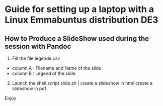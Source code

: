 # Guide for setting up a laptop with a Linux Emmabuntus distribution DE3


## How to Produce a SlideShow used during the session with Pandoc 

1. Fill the file legende.csv 

* column A : Filename and Name of the slide
* column B : Legend of the slide

2. Launch the shell script slide.sh <html> | <pdf>
    <html> create a slideshow in html
    <pdf>  create a slideshow in pdf
      
Enjoy       
